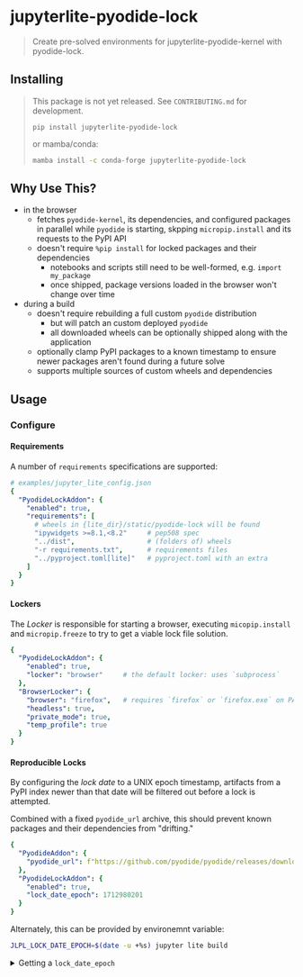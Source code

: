 # jupyterlite-pyodide-lock

> Create pre-solved environments for jupyterlite-pyodide-kernel with pyodide-lock.

## Installing

> This package is not yet released. See `CONTRIBUTING.md` for development.
>
> ```
> pip install jupyterlite-pyodide-lock
> ```
>
> or mamba/conda:
>
> ```bash
> mamba install -c conda-forge jupyterlite-pyodide-lock
> ```

## Why Use This?

- in the browser
  - fetches `pyodide-kernel`, its dependencies, and configured packages in parallel
    while `pyodide` is starting, skpping `micropip.install` and its requests to
    the PyPI API
  - doesn't require `%pip install` for locked packages and their dependencies
    - notebooks and scripts still need to be well-formed, e.g. `import my_package`
    - once shipped, package versions loaded in the browser won't change over time
- during a build
  - doesn't require rebuilding a full custom `pyodide` distribution
    - but will patch an custom deployed `pyodide`
    - all downloaded wheels can be optionally shipped along with the application
  - optionally clamp PyPI packages to a known timestamp to ensure newer packages
    aren't found during a future solve
  - supports multiple sources of custom wheels and dependencies

## Usage

### Configure

#### Requirements

A number of `requirements` specifications are supported:

```yaml
# examples/jupyter_lite_config.json
{
  "PyodideLockAddon": {
    "enabled": true,
    "requirements": [
      # wheels in {lite_dir}/static/pyodide-lock will be found
      "ipywidgets >=8.1,<8.2"     # pep508 spec
      "../dist",                  # (folders of) wheels
      "-r requirements.txt",      # requirements files
      "../pyproject.toml[lite]"   # pyproject.toml with an extra
    ]
  }
}
```

#### Lockers

The _Locker_ is responsible for starting a browser, executing `micopip.install`
and `micropip.freeze` to try to get a viable lock file solution.

```yaml
{
  "PyodideLockAddon": {
    "enabled": true,
    "locker": "browser"     # the default locker: uses `subprocess`
  },
  "BrowserLocker": {
    "browser": "firefox",   # requires `firefox` or `firefox.exe` on PATH
    "headless": true,
    "private_mode": true,
    "temp_profile": true
  }
}
```

#### Reproducible Locks

By configuring the _lock date_ to a UNIX epoch timestamp, artifacts from a PyPI
index newer than that date will be filtered out before a lock is attempted.

Combined with a fixed `pyodide_url` archive, this should prevent known packages
and their dependencies from "drifting."

```yaml
{
  "PyodideAddon": {
    "pyodide_url": f"https://github.com/pyodide/pyodide/releases/download/0.25.0/pyodide-core-0.25.0.tar.bz2"
  },
  "PyodideLockAddon": {
    "enabled": true,
    "lock_date_epoch": 1712980201
  }
}
```

Alternately, this can be provided by environemnt variable:

```bash
JLPL_LOCK_DATE_EPOCH=$(date -u +%s) jupyter lite build
```

<details>

<summary>Getting a <code>lock_date_epoch</code></summary>

As shown in the example above, `date` can provide this:

```bash
date -u +%s
```

Or `python`:

```py
>>> from datetime import datetime, timezone
>>> int(datetime.now(tz=timezone.utc).timestamp())
```

...or `git`, for the last commit time of a file:

```bash
git log -1 --format=%ct requirements.txt
```

The latter approch, using version control metadata, is recommended, as it
shifts the burden of bookkeeping to a verifiable source.

</details>

